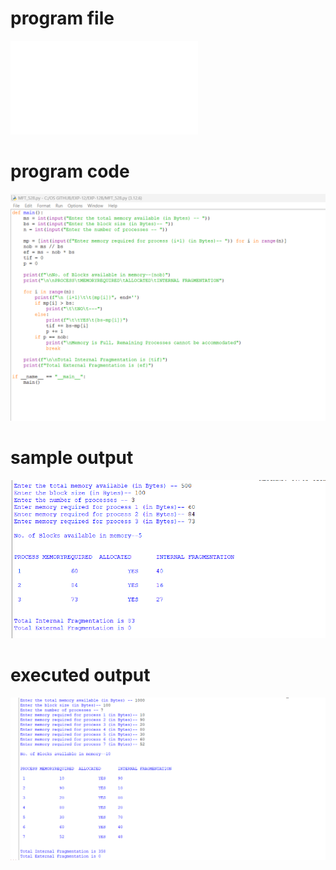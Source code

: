# program file
![program_file](MFT_528.py)

# program code
![program_code](MFT_code_528.png)

# sample output
![sample_output](MFT_IO_528.png)

# executed output
![executed_output](MFT_EO_528.png)
